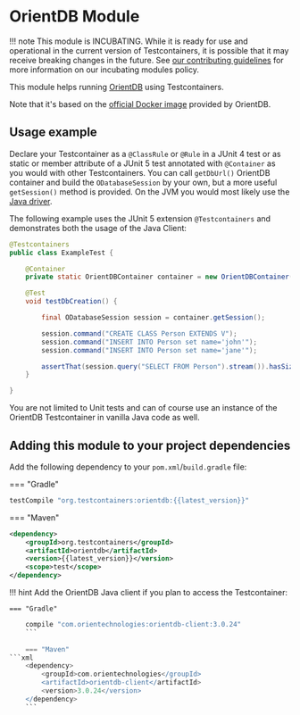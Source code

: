 # OrientDB Module

!!! note
    This module is INCUBATING. While it is ready for use and operational in the current version of Testcontainers, it is possible that it may receive breaking changes in the future. See [our contributing guidelines](/contributing/#incubating-modules) for more information on our incubating modules policy.


This module helps running [OrientDB](https://orientdb.org/download) using Testcontainers.

Note that it's based on the [official Docker image](https://hub.docker.com/_/orientdb/) provided by OrientDB.

## Usage example

Declare your Testcontainer as a `@ClassRule` or `@Rule` in a JUnit 4 test or as static or member attribute of a JUnit 5 test annotated with `@Container` as you would with other Testcontainers.
You can call `getDbUrl()` OrientDB container and build the `ODatabaseSession` by your own, but a more useful `getSession()` method is provided.
On the JVM you would most likely use the [Java driver](https://github.com/).

The following example uses the JUnit 5 extension `@Testcontainers` and demonstrates both the usage of the Java Client:

```java tab="JUnit 5 example"
@Testcontainers
public class ExampleTest {

    @Container
    private static OrientDBContainer container = new OrientDBContainer();

    @Test
    void testDbCreation() {

        final ODatabaseSession session = container.getSession();

        session.command("CREATE CLASS Person EXTENDS V");
        session.command("INSERT INTO Person set name='john'");
        session.command("INSERT INTO Person set name='jane'");

        assertThat(session.query("SELECT FROM Person").stream()).hasSize(2);
    }

}
```

You are not limited to Unit tests and can of course use an instance of the OrientDB Testcontainer in vanilla Java code as well.


## Adding this module to your project dependencies

Add the following dependency to your `pom.xml`/`build.gradle` file:

=== "Gradle"
```groovy
testCompile "org.testcontainers:orientdb:{{latest_version}}"
```
=== "Maven"
```xml
<dependency>
    <groupId>org.testcontainers</groupId>
    <artifactId>orientdb</artifactId>
    <version>{{latest_version}}</version>
    <scope>test</scope>
</dependency>
```

!!! hint
    Add the OrientDB Java client if you plan to access the Testcontainer:
    
    === "Gradle"
```groovy
    compile "com.orientechnologies:orientdb-client:3.0.24"
    ```
    
    === "Maven"
```xml
    <dependency>
        <groupId>com.orientechnologies</groupId>
        <artifactId>orientdb-client</artifactId>
        <version>3.0.24</version>
    </dependency>
    ```
    



